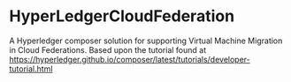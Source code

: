 # HyperLedgerCloudFederation
A Hyperledger composer solution for supporting Virtual Machine Migration in Cloud Federations. Based upon the tutorial found at https://hyperledger.github.io/composer/latest/tutorials/developer-tutorial.html
